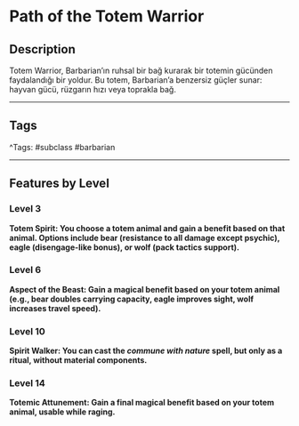# Path of the Totem Warrior

## Description

Totem Warrior, Barbarian’ın ruhsal bir bağ kurarak bir totemin gücünden faydalandığı bir yoldur. Bu totem, Barbarian’a benzersiz güçler sunar: hayvan gücü, rüzgarın hızı veya toprakla bağ.

---

## Tags

^Tags: #subclass #barbarian

---

## Features by Level

### Level 3
**Totem Spirit: You choose a totem animal and gain a benefit based on that animal. Options include bear (resistance to all damage except psychic), eagle (disengage-like bonus), or wolf (pack tactics support).**



### Level 6
**Aspect of the Beast: Gain a magical benefit based on your totem animal (e.g., bear doubles carrying capacity, eagle improves sight, wolf increases travel speed).**



### Level 10
**Spirit Walker: You can cast the *commune with nature* spell, but only as a ritual, without material components.**



### Level 14
**Totemic Attunement: Gain a final magical benefit based on your totem animal, usable while raging.**


